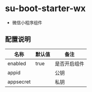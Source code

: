 # su-boot-starter-wx

- 微信小程序组件

## 配置说明

| 名称        | 默认值             | 备注 |
|-----------|-----------------| --- |
| enabled   | true            | 是否开启组件 |
| appid |           | 公钥 |
| appsecret |  | 私钥 |

